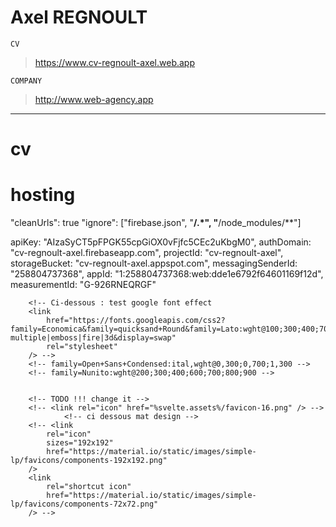 # Axel REGNOULT

`CV`

> https://www.cv-regnoult-axel.web.app

`COMPANY`

> http://www.web-agency.app

---


# cv


# hosting
"cleanUrls": true
		"ignore": ["firebase.json", "**/.*", "**/node_modules/**"]

apiKey: "AIzaSyCT5pFPGK55cpGiOX0vFjfc5CEc2uKbgM0",
authDomain: "cv-regnoult-axel.firebaseapp.com",
projectId: "cv-regnoult-axel",
storageBucket: "cv-regnoult-axel.appspot.com",
messagingSenderId: "258804737368",
appId: "1:258804737368:web:dde1e6792f64601169f12d",
measurementId: "G-926RNEQRGF"

    	<!-- Ci-dessous : test google font effect
    	<link
    		href="https://fonts.googleapis.com/css2?family=Economica&family=quicksand+Round&family=Lato:wght@100;300;400;700;900&family=Inter:wght@900&effect=shadow-multiple|emboss|fire|3d&display=swap"
    		rel="stylesheet"
    	/> -->
    	<!-- family=Open+Sans+Condensed:ital,wght@0,300;0,700;1,300 -->
    	<!-- family=Nunito:wght@200;300;400;600;700;800;900 -->


		<!-- TODO !!! change it -->
		<!-- <link rel="icon" href="%svelte.assets%/favicon-16.png" /> -->
				<!-- ci dessous mat design -->
		<!-- <link
			rel="icon"
			sizes="192x192"
			href="https://material.io/static/images/simple-lp/favicons/components-192x192.png"
		/>
		<link
			rel="shortcut icon"
			href="https://material.io/static/images/simple-lp/favicons/components-72x72.png"
		/> -->
